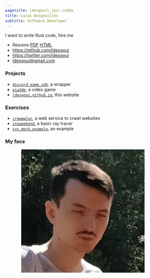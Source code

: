 ```yaml
---
pagetitle: ldesgoui\_xyz::index
title: Lucas Desgouilles
subtitle: Software Developer
---
```


I want to write Rust code, hire me

- Resume [PDF](./resume.pdf) [HTML](./resume.html)
- <https://github.com/ldesgoui>
- <https://twitter.com/ldesgoui>
- <ldesgoui@gmail.com>

### Projects

- [`discord_game_sdk`](https://github.com/ldesgoui/discord_game_sdk), a wrapper
- [`eia3de`](https://github.com/eia3de/eia3de), a video game
- [`ldesgoui.github.io`](https://github.com/ldesgoui/ldesgoui.github.io), this website


### Exercises

- [`crawwwlur`](https://github.com/ldesgoui/crawwwlur), a web service to crawl websites
- [`in1weekend`](https://github.com/ldesgoui/in1weekend), a basic ray tracer
- [`sys_mock_example`](https://github.com/ldesgoui/sys_mock_example), an example


### My face

<picture>
  <source srcset="avatar.webp" type="image/webp">
  <source srcset="avatar.png" type="image/png">
  <source srcset="avatar.jpg" type="image/jpeg">
  <img src="avatar.png" alt="My face" style="display: block; max-width: 100%; margin: auto" />
</picture>
